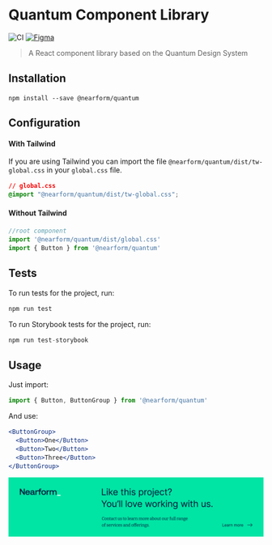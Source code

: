# Quantum Component Library

![CI](https://github.com/nearform/quantum/actions/workflows/ci.yml/badge.svg?event=push) [![Figma](https://img.shields.io/badge/figma-designs-f24e1e?logo=figma)](https://www.figma.com/design/XFbhstkgQFz8ZefAU3w2p4/1.-Quantum-Design-System?m=auto&node-id=1-5&t=nMe5iB6lqqJ52oc4-1)

> A React component library based on the Quantum Design System

## Installation

```
npm install --save @nearform/quantum
```

## Configuration

#### With Tailwind

If you are using Tailwind you can import the file `@nearform/quantum/dist/tw-global.css` in your `global.css` file.

```css
// global.css
@import "@nearform/quantum/dist/tw-global.css";
```

#### Without Tailwind

```js
//root component
import '@nearform/quantum/dist/global.css'
import { Button } from '@nearform/quantum'
```

## Tests

To run tests for the project, run:

```js
npm run test
```

To run Storybook tests for the project, run:


```js
npm run test-storybook
```

## Usage

Just import:

```js
import { Button, ButtonGroup } from '@nearform/quantum'
```

And use:

```jsx
<ButtonGroup>
  <Button>One</Button>
  <Button>Two</Button>
  <Button>Three</Button>
</ButtonGroup>
```

[![banner](https://raw.githubusercontent.com/nearform/.github/refs/heads/master/assets/os-banner-green.svg)](https://www.nearform.com/contact/?utm_source=open-source&utm_medium=banner&utm_campaign=os-project-pages)
